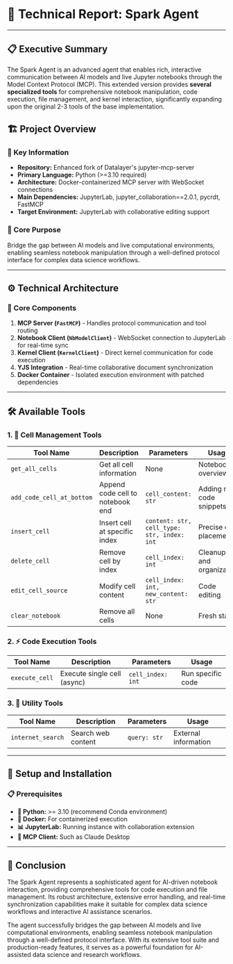# 🚀 Technical Report: Spark Agent

---

## 📋 Executive Summary

The Spark Agent is an advanced agent that enables rich, interactive communication between AI models and live Jupyter notebooks through the Model Context Protocol (MCP). This extended version provides **several specialized tools** for comprehensive notebook manipulation, code execution, file management, and kernel interaction, significantly expanding upon the original 2-3 tools of the base implementation.

## 🏗️ Project Overview

### 🔑 Key Information

- **Repository:** Enhanced fork of Datalayer's jupyter-mcp-server
- **Primary Language:** Python (>=3.10 required)
- **Architecture:** Docker-containerized MCP server with WebSocket connections
- **Main Dependencies:** JupyterLab, jupyter_collaboration==2.0.1, pycrdt, FastMCP
- **Target Environment:** JupyterLab with collaborative editing support

### 🎯 Core Purpose

Bridge the gap between AI models and live computational environments, enabling seamless notebook manipulation through a well-defined protocol interface for complex data science workflows.

---

## ⚙️ Technical Architecture

### 🔧 Core Components

1. **MCP Server (`FastMCP`)** - Handles protocol communication and tool routing
2. **Notebook Client (`NbModelClient`)** - WebSocket connection to JupyterLab for real-time sync
3. **Kernel Client (`KernelClient`)** - Direct kernel communication for code execution
4. **YJS Integration** - Real-time collaborative document synchronization
5. **Docker Container** - Isolated execution environment with patched dependencies

---

## 🛠️ Available Tools

### 1. 📝 Cell Management Tools

| Tool Name | Description | Parameters | Usage |
|-----------|-------------|------------|-------|
| `get_all_cells` | Get all cell information | None | Notebook overview |
| `add_code_cell_at_bottom` | Append code cell to notebook end | `cell_content: str` | Adding new code snippets |
| `insert_cell` | Insert cell at specific index | `content: str, cell_type: str, index: int` | Precise cell placement |
| `delete_cell` | Remove cell by index | `cell_index: int` | Cleanup and organization |
| `edit_cell_source` | Modify cell content | `cell_index: int, new_content: str` | Code editing |
| `clear_notebook` | Remove all cells | None | Fresh start |

### 2. ⚡ Code Execution Tools

| Tool Name | Description | Parameters | Usage |
|-----------|-------------|------------|-------|
| `execute_cell` | Execute single cell (async) | `cell_index: int` | Run specific code |

### 3. 🔧 Utility Tools

| Tool Name | Description | Parameters | Usage |
|-----------|-------------|------------|-------|
| `internet_search` | Search web content | `query: str` | External information |

---

## 🔧 Setup and Installation

### 📋 Prerequisites

- **🐍 Python:** >= 3.10 (recommend Conda environment)
- **🐳 Docker:** For containerized execution
- **📊 JupyterLab:** Running instance with collaboration extension
- **🤖 MCP Client:** Such as Claude Desktop

---

## 🎯 Conclusion

The Spark Agent represents a sophisticated agent for AI-driven notebook interaction, providing comprehensive tools for code execution and file management. Its robust architecture, extensive error handling, and real-time synchronization capabilities make it suitable for complex data science workflows and interactive AI assistance scenarios.

The agent successfully bridges the gap between AI models and live computational environments, enabling seamless notebook manipulation through a well-defined protocol interface. With its extensive tool suite and production-ready features, it serves as a powerful foundation for AI-assisted data science and research workflows.
